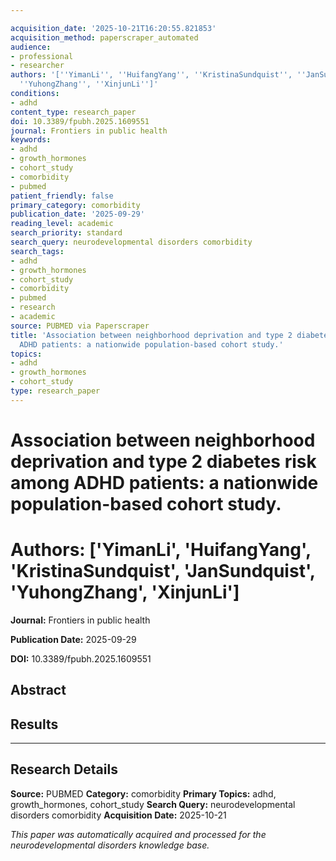 ```yaml
---

acquisition_date: '2025-10-21T16:20:55.821853'
acquisition_method: paperscraper_automated
audience:
- professional
- researcher
authors: '[''YimanLi'', ''HuifangYang'', ''KristinaSundquist'', ''JanSundquist'',
  ''YuhongZhang'', ''XinjunLi'']'
conditions:
- adhd
content_type: research_paper
doi: 10.3389/fpubh.2025.1609551
journal: Frontiers in public health
keywords:
- adhd
- growth_hormones
- cohort_study
- comorbidity
- pubmed
patient_friendly: false
primary_category: comorbidity
publication_date: '2025-09-29'
reading_level: academic
search_priority: standard
search_query: neurodevelopmental disorders comorbidity
search_tags:
- adhd
- growth_hormones
- cohort_study
- comorbidity
- pubmed
- research
- academic
source: PUBMED via Paperscraper
title: 'Association between neighborhood deprivation and type 2 diabetes risk among
  ADHD patients: a nationwide population-based cohort study.'
topics:
- adhd
- growth_hormones
- cohort_study
type: research_paper
---
```




# Association between neighborhood deprivation and type 2 diabetes risk among ADHD patients: a nationwide population-based cohort study.

# **Authors:** ['YimanLi', 'HuifangYang', 'KristinaSundquist', 'JanSundquist', 'YuhongZhang', 'XinjunLi']

**Journal:** Frontiers in public health

**Publication Date:** 2025-09-29

**DOI:** 10.3389/fpubh.2025.1609551

## Abstract

## Results

---

## Research Details

**Source:** PUBMED
**Category:** comorbidity
**Primary Topics:** adhd, growth_hormones, cohort_study
**Search Query:** neurodevelopmental disorders comorbidity
**Acquisition Date:** 2025-10-21

*This paper was automatically acquired and processed for the neurodevelopmental disorders knowledge base.*
